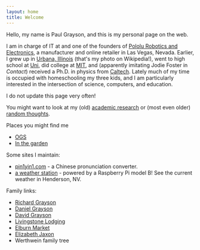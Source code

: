```yaml
---
layout: home
title: Welcome
---
```


Hello, my name is Paul Grayson, and this is my personal page on the
web.

I am in charge of IT at and one of the founders of [Pololu Robotics and
Electronics][1], a manufacturer and online retailer in Las Vegas,
Nevada. Earlier, I grew up in [Urbana, Illinois][2] (that's my photo
on Wikipedia!), went to high school at [Uni][3], did college at
[MIT][4], and (apparently imitating Jodie Foster in *Contact*)
received a Ph.D. in physics from [Caltech][5]. Lately much of my time
is occupied with homeschooling my three kids, and I am particularly
interested in the intersection of science, computers, and education.

[1]: https://www.pololu.com/
[2]: https://en.wikipedia.org/wiki/Urbana,_Illinois
[3]: https://www.uni.illinois.edu/
[4]: https://www.mit.edu/
[5]: https://www.caltech.edu/

I do not update this page very often!

You might want to look at my (old) [academic research](research) or
(most even older) [random thoughts](thoughts).

Places you might find me

* [OGS](https://online-go.com/)
* [In the garden](https://alantg137.github.io/garden/)

Some sites I maintain:

* [pin1yin1.com](https://pin1yin1.com) - a Chinese pronunciation converter.
* [a weather station](http://tiko.jumpingcrab.com/weewx/) - powered by a Raspberry Pi model B! See the current weather in Henderson, NV.

Family links:

* [Richard Grayson](http://doctorgrayson.com/)
* [Daniel Grayson](https://faculty.math.illinois.edu/~dan/)
* [David Grayson](http://www.davidegrayson.com/)
* [Livingstone Lodging](http://livingstonelodging.com/)
* [Elburn Market](https://reamsmeatmarket.com/)
* [Elizabeth Jaxon](https://elizabethjaxon.com/)
* Werthwein family tree
